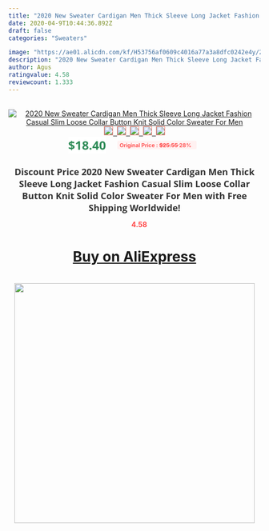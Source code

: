 ```yaml
---
title: "2020 New Sweater Cardigan Men Thick Sleeve Long Jacket Fashion Casual Slim Loose Collar Button Knit Solid Color Sweater For Men"
date: 2020-04-9T10:44:36.892Z
draft: false
categories: "Sweaters"

image: "https://ae01.alicdn.com/kf/H53756af0609c4016a77a3a8dfc0242e4y/2020-New-Sweater-Cardigan-Men-Thick-Sleeve-Long-Jacket-Fashion-Casual-Slim-Loose-Collar-Button-Knit.jpg"
description: "2020 New Sweater Cardigan Men Thick Sleeve Long Jacket Fashion Casual Slim Loose Collar Button Knit Solid Color Sweater For Men"
author: Agus
ratingvalue: 4.58
reviewcount: 1.333
---
```

<br>
<div style="text-align: center;">
<a href="https://s.click.aliexpress.com/e/_Aa5wtJ" target="_blank" rel="nofollow noopener noreferrer"><img alt="2020 New Sweater Cardigan Men Thick Sleeve Long Jacket Fashion Casual Slim Loose Collar Button Knit Solid Color Sweater For Men" class="magnifier-image" src="https://ae01.alicdn.com/kf/H53756af0609c4016a77a3a8dfc0242e4y/2020-New-Sweater-Cardigan-Men-Thick-Sleeve-Long-Jacket-Fashion-Casual-Slim-Loose-Collar-Button-Knit.jpg_640x640.jpg">
<br>
<img style="border:1px solid salmon" src="https://ae01.alicdn.com/kf/H53756af0609c4016a77a3a8dfc0242e4y/2020-New-Sweater-Cardigan-Men-Thick-Sleeve-Long-Jacket-Fashion-Casual-Slim-Loose-Collar-Button-Knit.jpg_120x120.jpg">&nbsp;&nbsp;<img style="border:1px solid salmon" src="https://ae01.alicdn.com/kf/H0441723ece4c4b9c8519bc2cd45d11d2S/2020-New-Sweater-Cardigan-Men-Thick-Sleeve-Long-Jacket-Fashion-Casual-Slim-Loose-Collar-Button-Knit.jpg_120x120.jpg">&nbsp;&nbsp;<img style="border:1px solid salmon" src="https://ae01.alicdn.com/kf/H1fa60176e18747afaefb4c06a7cbea42d/2020-New-Sweater-Cardigan-Men-Thick-Sleeve-Long-Jacket-Fashion-Casual-Slim-Loose-Collar-Button-Knit.jpg_120x120.jpg">&nbsp;&nbsp;<img style="border:1px solid salmon" src="https://ae01.alicdn.com/kf/Hcb7234f50cb943cc8908d91fa3fa0b171/2020-New-Sweater-Cardigan-Men-Thick-Sleeve-Long-Jacket-Fashion-Casual-Slim-Loose-Collar-Button-Knit.jpg_120x120.jpg">&nbsp;&nbsp;<img style="border:1px solid salmon" src="https://ae01.alicdn.com/kf/H63a9bd36dbbb4d47b66205f0a5f7f133Y/2020-New-Sweater-Cardigan-Men-Thick-Sleeve-Long-Jacket-Fashion-Casual-Slim-Loose-Collar-Button-Knit.jpg_120x120.jpg"></a></div><br0>
<div style="text-align: center;"><span style="background-color: white; border: 0px; box-sizing: border-box; color: seagreen; display: inline-block; font-family: &quot;open sans&quot; , &quot;arial&quot; , &quot;helvetica&quot; , sans-serif , &quot;heiti&quot;; font-size: 24px; font-stretch: inherit; font-weight: 700; line-height: inherit; margin: 0px 10px 0px 0px; padding: 0px; vertical-align: middle;">$18.40 </span>
<span style="background: rgb(255 , 241 , 241); border-radius: 3px; border: 0px; box-sizing: border-box; color: #ff4747; display: inline-block; font-family: inherit; font-size: 12px; font-stretch: inherit; font-style: inherit; font-variant: inherit; font-weight: 600; line-height: inherit; margin: 0px; padding: 2px 5px; transform: scale(0.9); vertical-align: middle;">Original Price : <b style="text-decoration: line-through;">$25.55 </b> 28%&nbsp;&nbsp;</span></div>
<h1 style="color: #333333; display: inline-block; font-family: &quot;open sans&quot; , &quot;arial&quot; , &quot;helvetica&quot; , sans-serif , &quot;heiti&quot;; font-size: 18px; font-stretch: inherit; font-weight: 700; text-align: center;">Discount Price 2020 New Sweater Cardigan Men Thick Sleeve Long Jacket Fashion Casual Slim Loose Collar Button Knit Solid Color Sweater For Men with Free Shipping Worldwide!</h1>
<div style="color: #ff4747; text-align: center;">
<img src="https://4.bp.blogspot.com/-M0ZcTcb-5uY/XleCXlxnR4I/AAAAAAAAAEc/OrjgMkXV1oMQFaCRZj5HQwOCBcu3w1FegCPcBGAYYCw/s1600/star.png" style="height: 15px;">&nbsp;<b>4.58</b></div>
<div class="button_cont" align="center"><a class="buynow_a" href="https://s.click.aliexpress.com/e/_Aa5wtJ" target="_blank" rel="nofollow noopener noreferrer"><H1>Buy on AliExpress</H1></a></div><br>
<div class="separator" style="clear: both; text-align: center;">
<img src="https://lh3.googleusercontent.com/-pTy5HemUv9M/XlePHvY0dAI/AAAAAAAAAE4/0nX5iRUoIWY8eMW9Dpxeirr157OZliDIgCLcBGAsYHQ/s1600/badge.gif" width="480">
</div>
